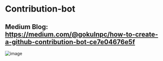 # Contribution-bot

## Medium Blog: https://medium.com/@gokulnpc/how-to-create-a-github-contribution-bot-ce7e04676e5f

![image](https://github.com/gokulnpc/Contribution-bot/assets/105941681/f83e1a14-810b-4db2-acd4-d766672aeac4)
